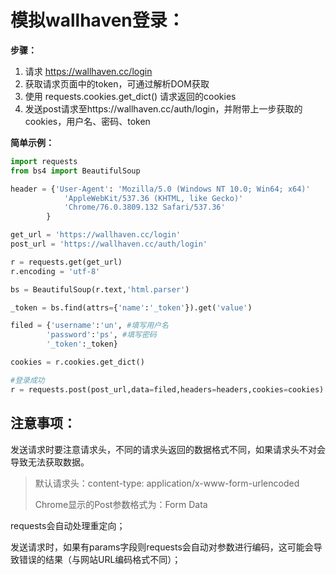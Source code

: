 # 模拟wallhaven登录：

**步骤：**

1. 请求 https://wallhaven.cc/login
2. 获取请求页面中的token，可通过解析DOM获取
3. 使用 requests.cookies.get_dict() 请求返回的cookies
4. 发送post请求至https://wallhaven.cc/auth/login，并附带上一步获取的cookies，用户名、密码、token

**简单示例：**

```python
import requests
from bs4 import BeautifulSoup

header = {'User-Agent': 'Mozilla/5.0 (Windows NT 10.0; Win64; x64)'
            'AppleWebKit/537.36 (KHTML, like Gecko)'
            'Chrome/76.0.3809.132 Safari/537.36'
        }

get_url = 'https://wallhaven.cc/login'
post_url = 'https://wallhaven.cc/auth/login'

r = requests.get(get_url)
r.encoding = 'utf-8'

bs = BeautifulSoup(r.text,'html.parser')

_token = bs.find(attrs={'name':'_token'}).get('value')

filed = {'username':'un', #填写用户名
        'password':'ps', #填写密码
        '_token':_token}

cookies = r.cookies.get_dict()

#登录成功
r = requests.post(post_url,data=filed,headers=headers,cookies=cookies)
```

## 注意事项：

发送请求时要注意请求头，不同的请求头返回的数据格式不同，如果请求头不对会导致无法获取数据。

> 默认请求头：content-type: application/x-www-form-urlencoded
>
> Chrome显示的Post参数格式为：Form Data

requests会自动处理重定向；

发送请求时，如果有params字段则requests会自动对参数进行编码，这可能会导致错误的结果（与网站URL编码格式不同）；

